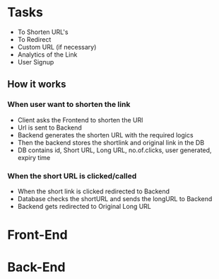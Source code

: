 # Tasks
- To Shorten URL's
- To Redirect
- Custom URL (if necessary)
- Analytics of the Link
- User Signup

## How it works
### When user want to shorten the link
- Client asks the Frontend to shorten the URl 
- Url is sent to Backend
- Backend generates the shorten URL with the required logics
- Then the backend stores the shortlink and original link in the DB
- DB contains id, Short URL, Long URL, no.of.clicks, user generated, expiry time

### When the short URL is clicked/called
- When the short link is clicked redirected to Backend
- Database checks the shortURL and sends the longURL to Backend
- Backend gets redirected to Original Long URL

# Front-End



# Back-End